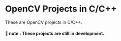 # OpenCV Projects in C/C++
These are OpenCV projects in C/C++.

#### 📓 note : These projects are still in development.
